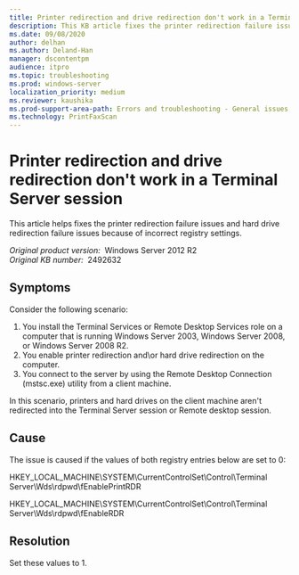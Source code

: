 ```yaml
---
title: Printer redirection and drive redirection don't work in a Terminal Server session
description: This KB article fixes the printer redirection failure issues and hard drive redirection failure issues because of incorrect registry settings.
ms.date: 09/08/2020
author: delhan
ms.author: Deland-Han
manager: dscontentpm
audience: itpro
ms.topic: troubleshooting
ms.prod: windows-server
localization_priority: medium
ms.reviewer: kaushika
ms.prod-support-area-path: Errors and troubleshooting - General issues
ms.technology: PrintFaxScan
---
```

# Printer redirection and drive redirection don't work in a Terminal Server session

This article helps fixes the printer redirection failure issues and hard drive redirection failure issues because of incorrect registry settings.

_Original product version:_ &nbsp;Windows Server 2012 R2  
_Original KB number:_ &nbsp;2492632

## Symptoms

Consider the following scenario:

1. You install the Terminal Services or Remote Desktop Services role on a computer that is running Windows Server 2003, Windows Server 2008, or Windows Server 2008 R2.
2. You enable printer redirection and\or hard drive redirection on the computer.
3. You connect to the server by using the Remote Desktop Connection (mstsc.exe) utility from a client machine.

In this scenario, printers and hard drives on the client machine aren't redirected into the Terminal Server session or Remote desktop session.

## Cause

The issue is caused if the values of both registry entries below are set to 0:

HKEY_LOCAL_MACHINE\SYSTEM\CurrentControlSet\Control\Terminal Server\Wds\rdpwd\fEnablePrintRDR

HKEY_LOCAL_MACHINE\SYSTEM\CurrentControlSet\Control\Terminal Server\Wds\rdpwd\fEnableRDR

## Resolution

Set these values to 1.
